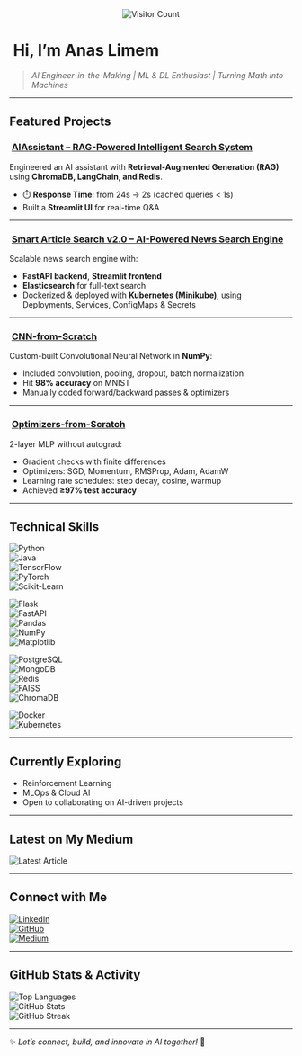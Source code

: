 <!-- Visitor Counter -->
<div align="center">
  <img src="https://profile-counter.glitch.me/anaslimem/count.svg" alt="Visitor Count" />
</div>

# ​ Hi, I’m **Anas Limem**  
> *AI Engineer-in-the-Making | ML & DL Enthusiast | Turning Math into Machines*  

---

##  Featured Projects

### ​ [AIAssistant – RAG-Powered Intelligent Search System](https://github.com/anaslimem/AIAssistant)  
Engineered an AI assistant with **Retrieval-Augmented Generation (RAG)** using **ChromaDB, LangChain, and Redis**.  
- ⏱️ **Response Time**: from 24s → 2s (cached queries < 1s)  
- Built a **Streamlit UI** for real-time Q&A  

---

### ​ [Smart Article Search v2.0 – AI-Powered News Search Engine](https://github.com/anaslimem/Smart-Article-Search)  
Scalable news search engine with:  
- **FastAPI backend**, **Streamlit frontend**  
- **Elasticsearch** for full-text search  
- Dockerized & deployed with **Kubernetes (Minikube)**, using Deployments, Services, ConfigMaps & Secrets  

---

### ​ [CNN-from-Scratch](https://github.com/anaslimem/CNN-from-Scratch)  
Custom-built Convolutional Neural Network in **NumPy**:  
- Included convolution, pooling, dropout, batch normalization  
- Hit **98% accuracy** on MNIST  
- Manually coded forward/backward passes & optimizers  

---

### ​ [Optimizers-from-Scratch](https://github.com/anaslimem/Optimizers-from-Scratch)  
2-layer MLP without autograd:  
- Gradient checks with finite differences  
- Optimizers: SGD, Momentum, RMSProp, Adam, AdamW  
- Learning rate schedules: step decay, cosine, warmup  
- Achieved **≥97% test accuracy**  

---

##  Technical Skills

![Python](https://img.shields.io/badge/Python-3776AB?style=for-the-badge&logo=python&logoColor=white)  
![Java](https://img.shields.io/badge/Java-007396?style=for-the-badge&logo=java&logoColor=white)  
![TensorFlow](https://img.shields.io/badge/TensorFlow-FF6F00?style=for-the-badge&logo=tensorflow&logoColor=white)  
![PyTorch](https://img.shields.io/badge/PyTorch-EE4C2C?style=for-the-badge&logo=pytorch&logoColor=white)  
![Scikit-Learn](https://img.shields.io/badge/Scikit--Learn-F7931E?style=for-the-badge&logo=scikitlearn&logoColor=white)

![Flask](https://img.shields.io/badge/Flask-000000?style=for-the-badge&logo=flask&logoColor=white)  
![FastAPI](https://img.shields.io/badge/FastAPI-009688?style=for-the-badge&logo=fastapi&logoColor=white)  
![Pandas](https://img.shields.io/badge/Pandas-150458?style=for-the-badge&logo=pandas&logoColor=white)  
![NumPy](https://img.shields.io/badge/NumPy-013243?style=for-the-badge&logo=numpy&logoColor=white)  
![Matplotlib](https://img.shields.io/badge/Matplotlib-11557C?style=for-the-badge&logo=plotly&logoColor=white)

![PostgreSQL](https://img.shields.io/badge/PostgreSQL-336791?style=for-the-badge&logo=postgresql&logoColor=white)  
![MongoDB](https://img.shields.io/badge/MongoDB-47A248?style=for-the-badge&logo=mongodb&logoColor=white)  
![Redis](https://img.shields.io/badge/Redis-D82C20?style=for-the-badge&logo=redis&logoColor=white)  
![FAISS](https://img.shields.io/badge/FAISS-005F9E?style=for-the-badge&logo=facebook&logoColor=white)  
![ChromaDB](https://img.shields.io/badge/ChromaDB-FF0080?style=for-the-badge&logo=chromadb&logoColor=white)

![Docker](https://img.shields.io/badge/Docker-2496ED?style=for-the-badge&logo=docker&logoColor=white)  
![Kubernetes](https://img.shields.io/badge/Kubernetes-326CE5?style=for-the-badge&logo=kubernetes&logoColor=white)

---

##  Currently Exploring
- Reinforcement Learning  
- MLOps & Cloud AI  
- Open to collaborating on AI-driven projects  

---

##  Latest on My Medium
<!-- Embed via GitHub Readme Medium widget -->
![Latest Article](https://github-readme-medium.vercel.app/feed?username=limemanas0)

---

##  Connect with Me

[![LinkedIn](https://img.shields.io/badge/LinkedIn-0077B5?style=for-the-badge&logo=linkedin&logoColor=white)](https://www.linkedin.com/in/anas-limem-2b01702b1/)  
[![GitHub](https://img.shields.io/badge/GitHub-181717?style=for-the-badge&logo=github&logoColor=white)](https://github.com/anaslimem)  
[![Medium](https://img.shields.io/badge/Medium-12100E?style=for-the-badge&logo=medium&logoColor=white)](http://medium.com/@limemanas0)

---

##  GitHub Stats & Activity

![Top Languages](https://github-readme-stats.vercel.app/api/top-langs/?username=anaslimem&layout=compact&theme=radical)  
![GitHub Stats](https://github-readme-stats.vercel.app/api?username=anaslimem&show_icons=true&theme=radical)  
![GitHub Streak](https://github-readme-streak-stats.herokuapp.com/?user=anaslimem&theme=radical)

---

✨ *Let’s connect, build, and innovate in AI together!*  🚀
